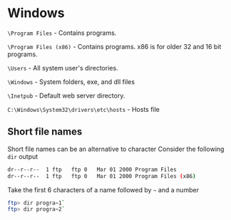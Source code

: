 # Windows
`\Program Files` - Contains programs.

`\Program Files (x86)` - Contains programs. x86 is for older 32 and 16 bit programs.

`\Users` - All system user's directories.

`\Windows` - System folders, exe, and dll files

`\Inetpub` - Default web server directory.

`C:\Windows\System32\drivers\etc\hosts` - Hosts file

## Short file names
Short file names can be an alternative to character
Consider the following `dir` output

```sh
dr--r--r--  1 ftp   ftp 0   Mar 01 2000 Program Files
dr--r--r--  1 ftp   ftp 0   Mar 01 2000 Program Files (x86)
```

Take the first 6 characters of a name followed by `~` and a number
```sh
ftp> dir progra~1`
ftp> dir progra~2`
```




